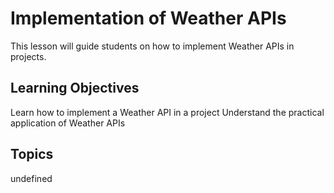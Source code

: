 # Implementation of Weather APIs

This lesson will guide students on how to implement Weather APIs in projects.

## Learning Objectives
Learn how to implement a Weather API in a project
Understand the practical application of Weather APIs

## Topics
undefined